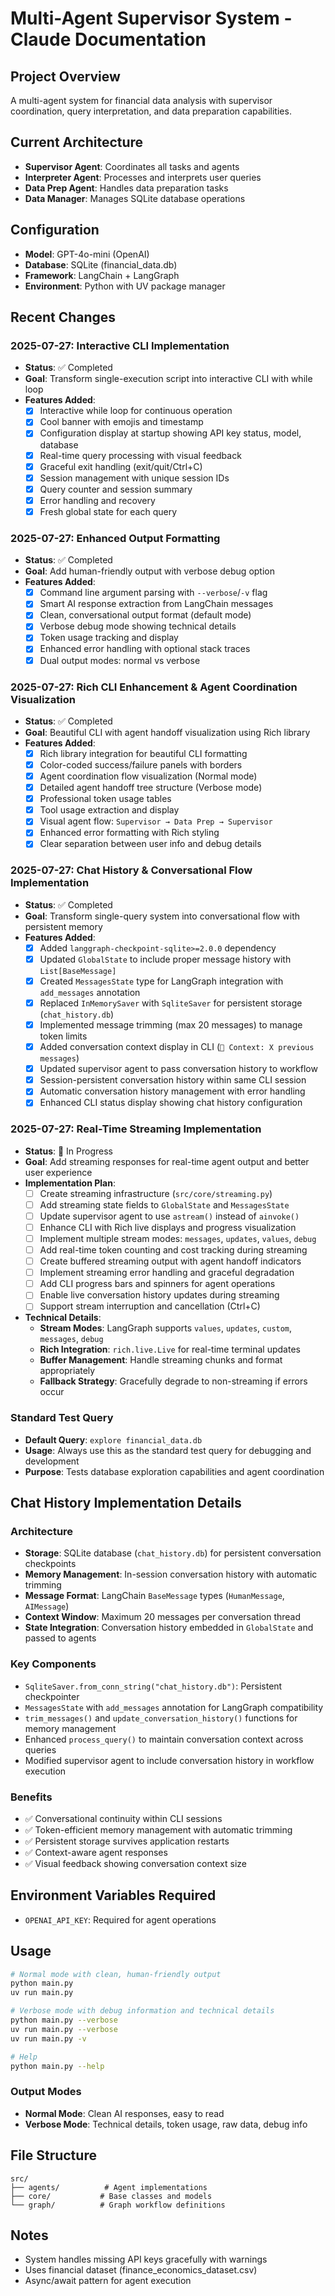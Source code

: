 # Multi-Agent Supervisor System - Claude Documentation

## Project Overview
A multi-agent system for financial data analysis with supervisor coordination, query interpretation, and data preparation capabilities.

## Current Architecture
- **Supervisor Agent**: Coordinates all tasks and agents
- **Interpreter Agent**: Processes and interprets user queries
- **Data Prep Agent**: Handles data preparation tasks
- **Data Manager**: Manages SQLite database operations

## Configuration
- **Model**: GPT-4o-mini (OpenAI)
- **Database**: SQLite (financial_data.db)
- **Framework**: LangChain + LangGraph
- **Environment**: Python with UV package manager

## Recent Changes
### 2025-07-27: Interactive CLI Implementation
- **Status**: ✅ Completed
- **Goal**: Transform single-execution script into interactive CLI with while loop
- **Features Added**:
  - [x] Interactive while loop for continuous operation
  - [x] Cool banner with emojis and timestamp
  - [x] Configuration display at startup showing API key status, model, database
  - [x] Real-time query processing with visual feedback
  - [x] Graceful exit handling (exit/quit/Ctrl+C)
  - [x] Session management with unique session IDs
  - [x] Query counter and session summary
  - [x] Error handling and recovery
  - [x] Fresh global state for each query

### 2025-07-27: Enhanced Output Formatting
- **Status**: ✅ Completed
- **Goal**: Add human-friendly output with verbose debug option
- **Features Added**:
  - [x] Command line argument parsing with `--verbose`/`-v` flag
  - [x] Smart AI response extraction from LangChain messages
  - [x] Clean, conversational output format (default mode)
  - [x] Verbose debug mode showing technical details
  - [x] Token usage tracking and display
  - [x] Enhanced error handling with optional stack traces
  - [x] Dual output modes: normal vs verbose

### 2025-07-27: Rich CLI Enhancement & Agent Coordination Visualization
- **Status**: ✅ Completed
- **Goal**: Beautiful CLI with agent handoff visualization using Rich library
- **Features Added**:
  - [x] Rich library integration for beautiful CLI formatting
  - [x] Color-coded success/failure panels with borders
  - [x] Agent coordination flow visualization (Normal mode)
  - [x] Detailed agent handoff tree structure (Verbose mode)
  - [x] Professional token usage tables
  - [x] Tool usage extraction and display
  - [x] Visual agent flow: `Supervisor → Data Prep → Supervisor`
  - [x] Enhanced error formatting with Rich styling
  - [x] Clear separation between user info and debug details

### 2025-07-27: Chat History & Conversational Flow Implementation
- **Status**: ✅ Completed
- **Goal**: Transform single-query system into conversational flow with persistent memory
- **Features Added**:
  - [x] Added `langgraph-checkpoint-sqlite>=2.0.0` dependency
  - [x] Updated `GlobalState` to include proper message history with `List[BaseMessage]`
  - [x] Created `MessagesState` type for LangGraph integration with `add_messages` annotation
  - [x] Replaced `InMemorySaver` with `SqliteSaver` for persistent storage (`chat_history.db`)
  - [x] Implemented message trimming (max 20 messages) to manage token limits
  - [x] Added conversation context display in CLI (`💬 Context: X previous messages`)
  - [x] Updated supervisor agent to pass conversation history to workflow
  - [x] Session-persistent conversation history within same CLI session
  - [x] Automatic conversation history management with error handling
  - [x] Enhanced CLI status display showing chat history configuration

### 2025-07-27: Real-Time Streaming Implementation
- **Status**: 🚧 In Progress
- **Goal**: Add streaming responses for real-time agent output and better user experience
- **Implementation Plan**:
  - [ ] Create streaming infrastructure (`src/core/streaming.py`)
  - [ ] Add streaming state fields to `GlobalState` and `MessagesState`
  - [ ] Update supervisor agent to use `astream()` instead of `ainvoke()`
  - [ ] Enhance CLI with Rich live displays and progress visualization
  - [ ] Implement multiple stream modes: `messages`, `updates`, `values`, `debug`
  - [ ] Add real-time token counting and cost tracking during streaming
  - [ ] Create buffered streaming output with agent handoff indicators
  - [ ] Implement streaming error handling and graceful degradation
  - [ ] Add CLI progress bars and spinners for agent operations
  - [ ] Enable live conversation history updates during streaming
  - [ ] Support stream interruption and cancellation (Ctrl+C)
- **Technical Details**:
  - **Stream Modes**: LangGraph supports `values`, `updates`, `custom`, `messages`, `debug`
  - **Rich Integration**: `rich.live.Live` for real-time terminal updates
  - **Buffer Management**: Handle streaming chunks and format appropriately
  - **Fallback Strategy**: Gracefully degrade to non-streaming if errors occur

### Standard Test Query
- **Default Query**: `explore financial_data.db`
- **Usage**: Always use this as the standard test query for debugging and development
- **Purpose**: Tests database exploration capabilities and agent coordination

## Chat History Implementation Details

### Architecture
- **Storage**: SQLite database (`chat_history.db`) for persistent conversation checkpoints
- **Memory Management**: In-session conversation history with automatic trimming
- **Message Format**: LangChain `BaseMessage` types (`HumanMessage`, `AIMessage`)
- **Context Window**: Maximum 20 messages per conversation thread
- **State Integration**: Conversation history embedded in `GlobalState` and passed to agents

### Key Components
- `SqliteSaver.from_conn_string("chat_history.db")`: Persistent checkpointer
- `MessagesState` with `add_messages` annotation for LangGraph compatibility  
- `trim_messages()` and `update_conversation_history()` functions for memory management
- Enhanced `process_query()` to maintain conversation context across queries
- Modified supervisor agent to include conversation history in workflow execution

### Benefits
- ✅ Conversational continuity within CLI sessions
- ✅ Token-efficient memory management with automatic trimming
- ✅ Persistent storage survives application restarts
- ✅ Context-aware agent responses
- ✅ Visual feedback showing conversation context size

## Environment Variables Required
- `OPENAI_API_KEY`: Required for agent operations

## Usage
```bash
# Normal mode with clean, human-friendly output
python main.py
uv run main.py

# Verbose mode with debug information and technical details
python main.py --verbose
uv run main.py --verbose
uv run main.py -v

# Help
python main.py --help
```

### Output Modes
- **Normal Mode**: Clean AI responses, easy to read
- **Verbose Mode**: Technical details, token usage, raw data, debug info

## File Structure
```
src/
├── agents/          # Agent implementations
├── core/           # Base classes and models
└── graph/          # Graph workflow definitions
```

## Notes
- System handles missing API keys gracefully with warnings
- Uses financial dataset (finance_economics_dataset.csv)
- Async/await pattern for agent execution